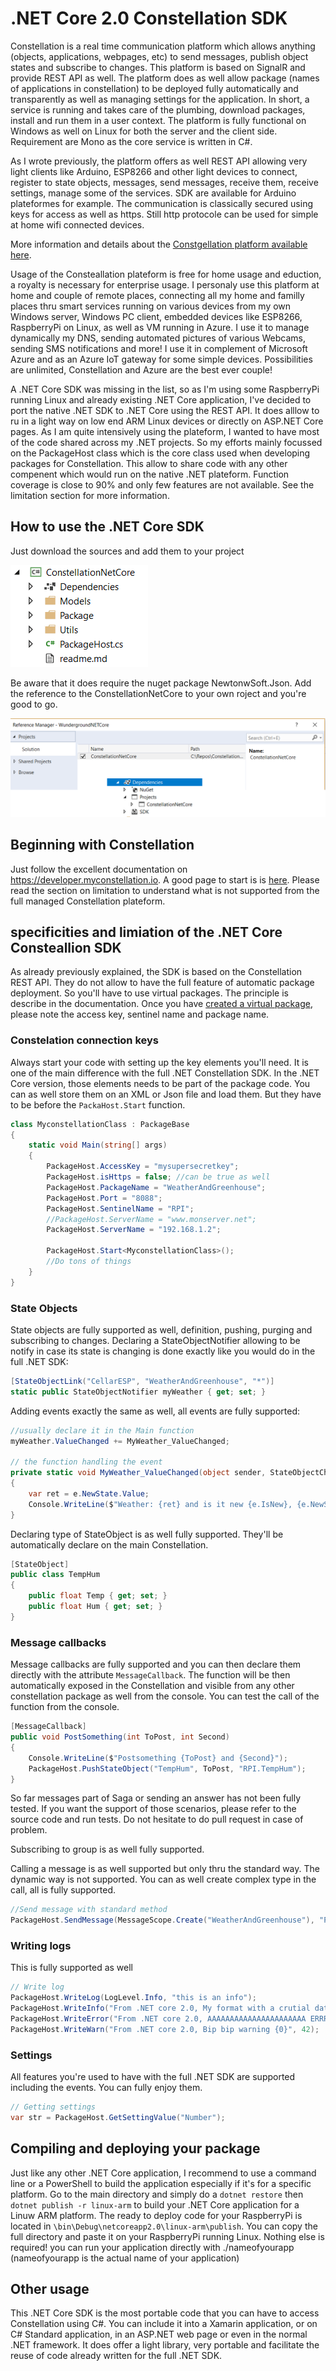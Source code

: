 # .NET Core 2.0 Constellation SDK
Constellation is a real time communication platform which allows anything (objects, applications, webpages, etc) to send messages, publish object states and subscribe to changes. This platform is based on SignalR and provide REST API as well. The platform does as well allow package (names of applications in constellation) to be deployed fully automatically and transparently as well as managing settings for the application. In short, a service is running and takes care of the plumbing, download packages, install and run them in a user context. The platform is fully functional on Windows as well on Linux for both the server and the client side. Requirement are Mono as the core service is written in C#. 

As I wrote previously, the platform offers as well REST API allowing very light clients like Arduino, ESP8266 and other light devices to connect, register to state objects, messages, send messages, receive them, receive settings, manage some of the services. SDK are available for Arduino plateformes for example. The communication is classically secured using keys for access as well as https. Still http protocole can be used for simple at home wifi connected devices.

More information and details about the [Constgellation platform available here](https://developer.myconstellation.io/plateforme/).

Usage of the Consteallation plateform is free for home usage and eduction, a royalty is necessary for enterprise usage. I personaly use this platform at home and couple of remote places, connecting all my home and familly places thru smart services running on various devices from my own Windows server, Windows PC client, embedded devices like ESP8266, RaspberryPi on Linux, as well as VM running in Azure. I use it to manage dynamically my DNS, sending automated pictures of various Webcams, sending SMS notifications and more! I use it in complement of Microsoft Azure and as an Azure IoT gateway for some simple devices. Possibilities are unlimited, Constellation and Azure are the best ever couple!

A .NET Core SDK was missing in the list, so as I'm using some RaspberryPi running Linux and already existing .NET Core application, I've decided to port the native .NET SDK to .NET Core using the REST API. It does alllow to ru in a light way on low end ARM Linux devices or directly on ASP.NET Core pages. As I am quite intensively using the plateform, I wanted to have most of the code shared across my .NET projects. So my efforts mainly focussed on the PackageHost class which is the core class used when developing packages for Constellation. This allow to share code with any other compenent which would run on the native .NET plateform. Function coverage is close to 90% and only few features are not available. See the limitation section for more information.  

## How to use the .NET Core SDK
Just download the sources and add them to your project

![adding to project](./docs/project.png)

Be aware that it does require the nuget package NewtonwSoft.Json.
Add the reference to the ConstellationNetCore to your own roject and you're good to go.

![adding dependencies](./docs/project2.png)

## Beginning with Constellation
Just follow the excellent documentation on https://developer.myconstellation.io. A good page to start is is [here](https://developer.myconstellation.io/getting-started/creez-votre-premier-package-constellation-en-csharp/). Please read the section on limitation to understand what is not supported from the full managed Constellation plateform.

## specificities and limiation of the .NET Core Consteallion SDK
As already previously explained, the SDK is based on the Constellation REST API. They do not allow to have the full feature of automatic package deployment. So you'll have to use virtual packages. The principle is  describe in the documentation. Once you have [created a virtual package](https://developer.myconstellation.io/concepts/sentinels-packages-virtuels/), please note the access key, sentinel name and package name.

### Constelation connection keys 
Always start your code with setting up the key elements you'll need. It is one of the main difference with the full .NET Constellation SDK. In the .NET Core version, those elements needs to be part of the package code. You can as well store them on an XML or Json file and load them. But they have to be before the ```PackaHost.Start``` function.

```C#
class MyconstellationClass : PackageBase
{
    static void Main(string[] args)
    {
        PackageHost.AccessKey = "mysupersecretkey";
        PackageHost.isHttps = false; //can be true as well
        PackageHost.PackageName = "WeatherAndGreenhouse";
        PackageHost.Port = "8088";
        PackageHost.SentinelName = "RPI";
        //PackageHost.ServerName = "www.monserver.net";
        PackageHost.ServerName = "192.168.1.2";

        PackageHost.Start<MyconstellationClass>();
        //Do tons of things
    }
}
``` 

### State Objects 
State objects are fully supported as well, definition, pushing, purging and subscribing to changes.
Declaring a StateObjectNotifier allowing to be notify in case its state is changing is done exactly like you would do in the full .NET SDK:
```C#
[StateObjectLink("CellarESP", "WeatherAndGreenhouse", "*")]
static public StateObjectNotifier myWeather { get; set; }
```
Adding events exactly the same as well, all events are fully supported:
```C#
//usually declare it in the Main function
myWeather.ValueChanged += MyWeather_ValueChanged;

// the function handling the event
private static void MyWeather_ValueChanged(object sender, StateObjectChangedEventArgs e)
{
    var ret = e.NewState.Value;            
    Console.WriteLine($"Weather: {ret} and is it new {e.IsNew}, {e.NewState.LastUpdate}");
}
```
Declaring type of StateObject is as well fully supported. They'll be automatically declare on the main Constellation.
```C#
[StateObject]
public class TempHum
{
    public float Temp { get; set; }
    public float Hum { get; set; }
}
```

### Message callbacks
Message callbacks are fully supported and you can then declare them directly with the attribute ```MessageCallback```. The function will be then automatically exposed in the Constellation and visible from any other constellation package as well from the console. You can test the call of the function from the console.

```C#
[MessageCallback]
public void PostSomething(int ToPost, int Second)
{
    Console.WriteLine($"Postsomething {ToPost} and {Second}");
    PackageHost.PushStateObject("TempHum", ToPost, "RPI.TempHum");
}
```

So far messages part of Saga or sending an answer has not been fully tested. If you want the support of those scenarios, please refer to the source code and run tests. Do not hesitate to do pull request in case of problem.

Subscribing to group is as well fully supported.

Calling a message is as well supported but only thru the standard way. The dynamic way is not supported. You can as well create complex type in the call, all is fully supported.

```C#
//Send message with standard method
PackageHost.SendMessage(MessageScope.Create("WeatherAndGreenhouse"), "PostSomething", new object[] { ToPost as System.Int32, Second as System.Int32 }); 
```
### Writing logs
This is fully supported as well
```C#
// Write log
PackageHost.WriteLog(LogLevel.Info, "this is an info");
PackageHost.WriteInfo("From .NET core 2.0, My format with a crutial data: {0}", "crutial data");
PackageHost.WriteError("From .NET core 2.0, AAAAAAAAAAAAAAAAAAAAAA ERRRRRRROOOORRRRR");
PackageHost.WriteWarn("From .NET core 2.0, Bip bip warning {0}", 42);
```

### Settings
All features you're used to have with the full .NET SDK are supported including the events. You can fully enjoy them.
```C#
// Getting settings
var str = PackageHost.GetSettingValue("Number"); 
```

## Compiling and deploying your package
Just like any other .NET Core application, I recommend to use a command line or a PowerShell to build the application especially if it's for a specific platform.
Go to the main directory and simply do a ```dotnet restore``` then ```dotnet publish -r linux-arm``` to build your .NET Core application for a Linuw ARM platform.
The ready to deploy code for your RaspberryPi is located in ```\bin\Debug\netcoreapp2.0\linux-arm\publish```. You can copy the full directory and paste it on your RaspberryPi running Linux. Nothing else is required! you can run your application directly with ./nameofyourapp (nameofyourapp is the actual name of your application)

## Other usage
This .NET Core SDK is the most portable code that you can have to access Constellation using C#. You can include it into a Xamarin application, or on C# Standard application, in an ASP.NET web page or even in the normal .NET framework. It does offer a light library, very portable and facilitate the reuse of code already written for the full .NET SDK. 

